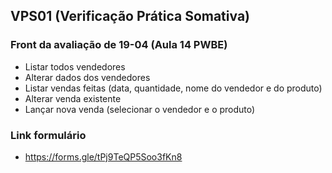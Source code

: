 ## VPS01 (Verificação Prática Somativa)
### Front da avaliação de 19-04 (Aula 14 PWBE)

- Listar todos vendedores
- Alterar dados dos vendedores
- Listar vendas feitas (data, quantidade, nome do vendedor e do produto)
- Alterar venda existente
- Lançar nova venda (selecionar o vendedor e o produto)

### Link formulário

- https://forms.gle/tPj9TeQP5Soo3fKn8